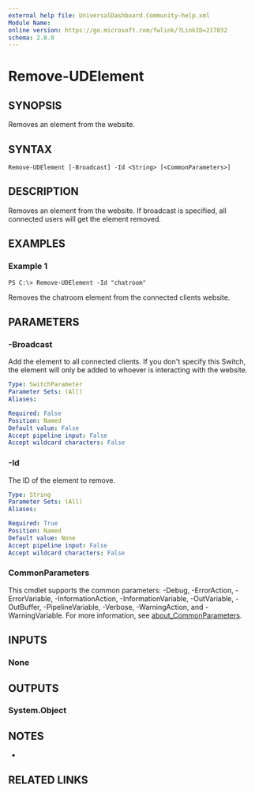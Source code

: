 ```yaml
---
external help file: UniversalDashboard.Community-help.xml
Module Name:
online version: https://go.microsoft.com/fwlink/?LinkID=217032
schema: 2.0.0
---
```


# Remove-UDElement

## SYNOPSIS
Removes an element from the website.

## SYNTAX

```
Remove-UDElement [-Broadcast] -Id <String> [<CommonParameters>]
```

## DESCRIPTION
Removes an element from the website.
If broadcast is specified, all connected users will get the element removed.

## EXAMPLES

### Example 1
```
PS C:\> Remove-UDElement -Id "chatroom"
```

Removes the chatroom element from the connected clients website.

## PARAMETERS

### -Broadcast
Add the element to all connected clients.
If you don't specify this Switch, the element will only be added to whoever is interacting with the website.

```yaml
Type: SwitchParameter
Parameter Sets: (All)
Aliases:

Required: False
Position: Named
Default value: False
Accept pipeline input: False
Accept wildcard characters: False
```

### -Id
The ID of the element to remove.

```yaml
Type: String
Parameter Sets: (All)
Aliases:

Required: True
Position: Named
Default value: None
Accept pipeline input: False
Accept wildcard characters: False
```

### CommonParameters
This cmdlet supports the common parameters: -Debug, -ErrorAction, -ErrorVariable, -InformationAction, -InformationVariable, -OutVariable, -OutBuffer, -PipelineVariable, -Verbose, -WarningAction, and -WarningVariable. For more information, see [about_CommonParameters](http://go.microsoft.com/fwlink/?LinkID=113216).

## INPUTS

### None
## OUTPUTS

### System.Object
## NOTES
*

## RELATED LINKS
